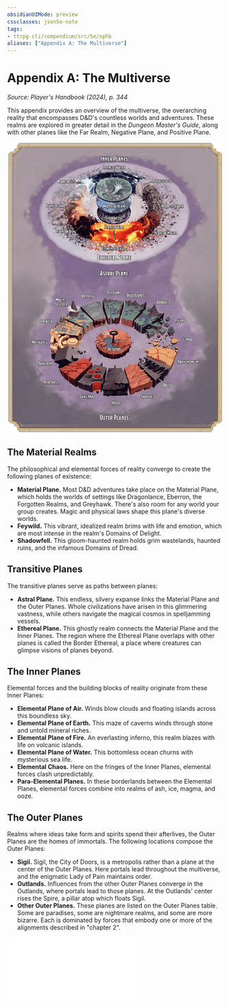 ```yaml
---
obsidianUIMode: preview
cssclasses: json5e-note
tags:
- ttrpg-cli/compendium/src/5e/xphb
aliases: ["Appendix A: The Multiverse"]
---
```

# Appendix A: The Multiverse
*Source: Player's Handbook (2024), p. 344* 

This appendix provides an overview of the multiverse, the overarching reality that encompasses D&D's countless worlds and adventures. These realms are explored in greater detail in the *Dungeon Master's Guide*, along with other planes like the Far Realm, Negative Plane, and Positive Plane.

![](Misc%20Files/CLI/compendium/books/players-handbook-2024/img/231-10-001-the-multiverse.webp#center)

## The Material Realms

The philosophical and elemental forces of reality converge to create the following planes of existence:

- **Material Plane.** Most D&D adventures take place on the Material Plane, which holds the worlds of settings like Dragonlance, Eberron, the Forgotten Realms, and Greyhawk. There's also room for any world your group creates. Magic and physical laws shape this plane's diverse worlds.  
- **Feywild.** This vibrant, idealized realm brims with life and emotion, which are most intense in the realm's Domains of Delight.  
- **Shadowfell.** This gloom-haunted realm holds grim wastelands, haunted ruins, and the infamous Domains of Dread.  

## Transitive Planes

The transitive planes serve as paths between planes:

- **Astral Plane.** This endless, silvery expanse links the Material Plane and the Outer Planes. Whole civilizations have arisen in this glimmering vastness, while others navigate the magical cosmos in spelljamming vessels.  
- **Ethereal Plane.** This ghostly realm connects the Material Plane and the Inner Planes. The region where the Ethereal Plane overlaps with other planes is called the Border Ethereal, a place where creatures can glimpse visions of planes beyond.  

## The Inner Planes

Elemental forces and the building blocks of reality originate from these Inner Planes:

- **Elemental Plane of Air.** Winds blow clouds and floating islands across this boundless sky.  
- **Elemental Plane of Earth.** This maze of caverns winds through stone and untold mineral riches.  
- **Elemental Plane of Fire.** An everlasting inferno, this realm blazes with life on volcanic islands.  
- **Elemental Plane of Water.** This bottomless ocean churns with mysterious sea life.  
- **Elemental Chaos.** Here on the fringes of the Inner Planes, elemental forces clash unpredictably.  
- **Para-Elemental Planes.** In these borderlands between the Elemental Planes, elemental forces combine into realms of ash, ice, magma, and ooze.  

## The Outer Planes

Realms where ideas take form and spirits spend their afterlives, the Outer Planes are the homes of immortals. The following locations compose the Outer Planes:

- **Sigil.** Sigil, the City of Doors, is a metropolis rather than a plane at the center of the Outer Planes. Here portals lead throughout the multiverse, and the enigmatic Lady of Pain maintains order.  
- **Outlands.** Influences from the other Outer Planes converge in the Outlands, where portals lead to those planes. At the Outlands' center rises the Spire, a pillar atop which floats Sigil.  
- **Other Outer Planes.** These planes are listed on the Outer Planes table. Some are paradises, some are nightmare realms, and some are more bizarre. Each is dominated by forces that embody one or more of the alignments described in "chapter 2".  

![The Outer Planes; Outer Planes](Misc%20Files/CLI/compendium/tables/the-outer-planes-outer-planes-xphb.md)